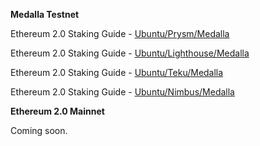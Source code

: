 **Medalla Testnet**

Ethereum 2.0 Staking Guide - [Ubuntu/Prysm/Medalla](https://medium.com/@SomerEsat/guide-to-staking-on-ethereum-2-0-ubuntu-medalla-prysm-4d2a86cc637b?source=friends_link&sk=4cb64bfa20247d2b5c7a50ce0a92d33b)

Ethereum 2.0 Staking Guide - [Ubuntu/Lighthouse/Medalla](https://medium.com/@SomerEsat/guide-to-staking-on-ethereum-2-0-ubuntu-medalla-lighthouse-c6f3c34597a8?source=friends_link&sk=26e3bbf906e46cf244ff1ee2f8271cd6)

Ethereum 2.0 Staking Guide - [Ubuntu/Teku/Medalla](https://medium.com/@SomerEsat/170e2c52bd23?source=friends_link&sk=5f88cc288bb247f1711b729ef91de003)

Ethereum 2.0 Staking Guide - [Ubuntu/Nimbus/Medalla](https://medium.com/@SomerEsat/guide-to-staking-on-ethereum-2-0-ubuntu-medalla-nimbus-5f4b2b0f2d7c?source=friends_link&sk=ee272e7d2c5c53f9e69f302155cb1714)


**Ethereum 2.0 Mainnet**

Coming soon.
